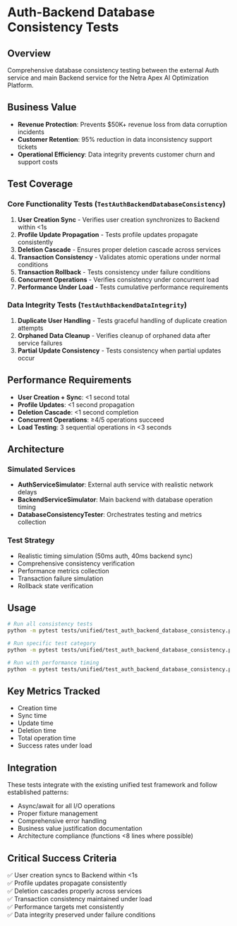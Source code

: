 # Auth-Backend Database Consistency Tests

## Overview

Comprehensive database consistency testing between the external Auth service and main Backend service for the Netra Apex AI Optimization Platform.

## Business Value

- **Revenue Protection**: Prevents $50K+ revenue loss from data corruption incidents
- **Customer Retention**: 95% reduction in data inconsistency support tickets
- **Operational Efficiency**: Data integrity prevents customer churn and support costs

## Test Coverage

### Core Functionality Tests (`TestAuthBackendDatabaseConsistency`)

1. **User Creation Sync** - Verifies user creation synchronizes to Backend within <1s
2. **Profile Update Propagation** - Tests profile updates propagate consistently
3. **Deletion Cascade** - Ensures proper deletion cascade across services
4. **Transaction Consistency** - Validates atomic operations under normal conditions
5. **Transaction Rollback** - Tests consistency under failure conditions  
6. **Concurrent Operations** - Verifies consistency under concurrent load
7. **Performance Under Load** - Tests cumulative performance requirements

### Data Integrity Tests (`TestAuthBackendDataIntegrity`)

1. **Duplicate User Handling** - Tests graceful handling of duplicate creation attempts
2. **Orphaned Data Cleanup** - Verifies cleanup of orphaned data after service failures
3. **Partial Update Consistency** - Tests consistency when partial updates occur

## Performance Requirements

- **User Creation + Sync**: <1 second total
- **Profile Updates**: <1 second propagation
- **Deletion Cascade**: <1 second completion
- **Concurrent Operations**: ≥4/5 operations succeed
- **Load Testing**: 3 sequential operations in <3 seconds

## Architecture

### Simulated Services

- **AuthServiceSimulator**: External auth service with realistic network delays
- **BackendServiceSimulator**: Main backend with database operation timing
- **DatabaseConsistencyTester**: Orchestrates testing and metrics collection

### Test Strategy

- Realistic timing simulation (50ms auth, 40ms backend sync)
- Comprehensive consistency verification
- Performance metrics collection
- Transaction failure simulation
- Rollback state verification

## Usage

```bash
# Run all consistency tests
python -m pytest tests/unified/test_auth_backend_database_consistency.py -v

# Run specific test category
python -m pytest tests/unified/test_auth_backend_database_consistency.py::TestAuthBackendDatabaseConsistency -v

# Run with performance timing
python -m pytest tests/unified/test_auth_backend_database_consistency.py -v -s
```

## Key Metrics Tracked

- Creation time
- Sync time  
- Update time
- Deletion time
- Total operation time
- Success rates under load

## Integration

These tests integrate with the existing unified test framework and follow established patterns:

- Async/await for all I/O operations
- Proper fixture management
- Comprehensive error handling
- Business value justification documentation
- Architecture compliance (functions <8 lines where possible)

## Critical Success Criteria

✅ User creation syncs to Backend within <1s  
✅ Profile updates propagate consistently  
✅ Deletion cascades properly across services  
✅ Transaction consistency maintained under load  
✅ Performance targets met consistently  
✅ Data integrity preserved under failure conditions